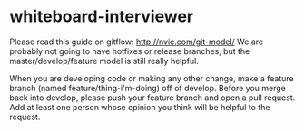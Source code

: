 whiteboard-interviewer
======================

Please read this guide on gitflow:
http://nvie.com/git-model/
We are probably not going to have hotfixes or release branches, but the master/develop/feature model is still really helpful.

When you are developing code or making any other change, make a feature branch (named feature/thing-i'm-doing) off of develop. Before you merge back into develop, please push your feature branch and open a pull request. Add at least one person whose opinion you think will be helpful to the request.